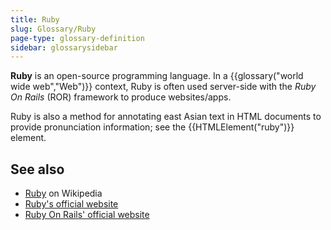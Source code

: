 ```yaml
---
title: Ruby
slug: Glossary/Ruby
page-type: glossary-definition
sidebar: glossarysidebar
---
```



**Ruby** is an open-source programming language. In a {{glossary("world wide web","Web")}} context, Ruby is often used server-side with the _Ruby On Rails_ (ROR) framework to produce websites/apps.

Ruby is also a method for annotating east Asian text in HTML documents to provide pronunciation information; see the {{HTMLElement("ruby")}} element.

## See also

- [Ruby](https://en.wikipedia.org/wiki/Ruby_%28programming_language%29) on Wikipedia
- [Ruby's official website](https://www.ruby-lang.org)
- [Ruby On Rails' official website](https://rubyonrails.org/)
